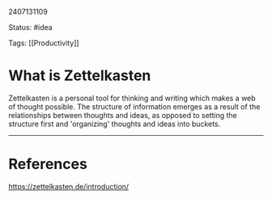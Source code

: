 2407131109

Status: #idea

Tags: [[Productivity]] 

# What is Zettelkasten

Zettelkasten is a personal tool for thinking and writing which makes a web of thought possible. The structure of information emerges as a result of the relationships between thoughts and ideas, as opposed to setting the structure first and 'organizing' thoughts and ideas into buckets.


---
# References
https://zettelkasten.de/introduction/